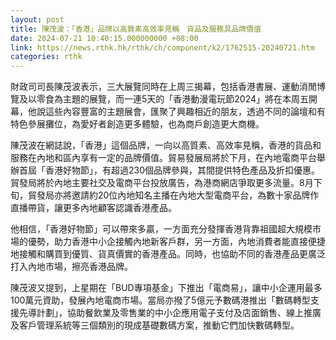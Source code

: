 ```yaml
---
layout: post
title: 陳茂波：「香港」品牌以高質素高效率見稱　貨品及服務具品牌價值
date: 2024-07-21 10:40:15.000000000 +08:00
link: https://news.rthk.hk/rthk/ch/component/k2/1762515-20240721.htm
categories: rthk
---
```


財政司司長陳茂波表示，三大展覽同時在上周三揭幕，包括香港書展、運動消閒博覽及以零食為主題的展覽，而一連5天的「香港動漫電玩節2024」將在本周五開幕，他說這些內容豐富的主題展會，匯聚了興趣相近的朋友，透過不同的論壇和有特色參展攤位，為愛好者創造更多體驗，也為商戶創造更大商機。

陳茂波在網誌說，「香港」這個品牌，一向以高質素、高效率見稱，香港的貨品和服務在內地和區內享有一定的品牌價值。貿易發展局將於下月，在內地電商平台舉辦首屆「香港好物節」，有超過230個品牌參與，其間提供特色產品及折扣優惠。貿發局將於內地主要社交及電商平台投放廣告，為港商網店爭取更多流量。8月下旬，貿發局亦將邀請約20位內地知名主播在內地大型電商平台，為數十家品牌作直播帶貨，讓更多內地顧客認識香港產品。

他相信，「香港好物節」可以帶來多贏，一方面充分發揮香港背靠祖國超大規模市場的優勢，助力香港中小企接觸內地新客戶群，另一方面，內地消費者能直接便捷地接觸和購買到優質、貨真價實的香港產品。同時，也協助不同的香港產品更廣泛打入內地市場，擦亮香港品牌。

陳茂波又提到，上星期在「BUD專項基金」下推出「電商易」，讓中小企運用最多100萬元資助，發展內地電商市場。當局亦撥了5億元予數碼港推出「數碼轉型支援先導計劃」，協助餐飲業及零售業的中小企應用電子支付及店面銷售、線上推廣及客戶管理系統等三個類別的現成基礎數碼方案，推動它們加快數碼轉型。
